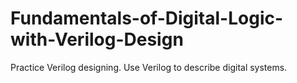 # Fundamentals-of-Digital-Logic-with-Verilog-Design
Practice Verilog designing.
Use Verilog to describe digital systems.
